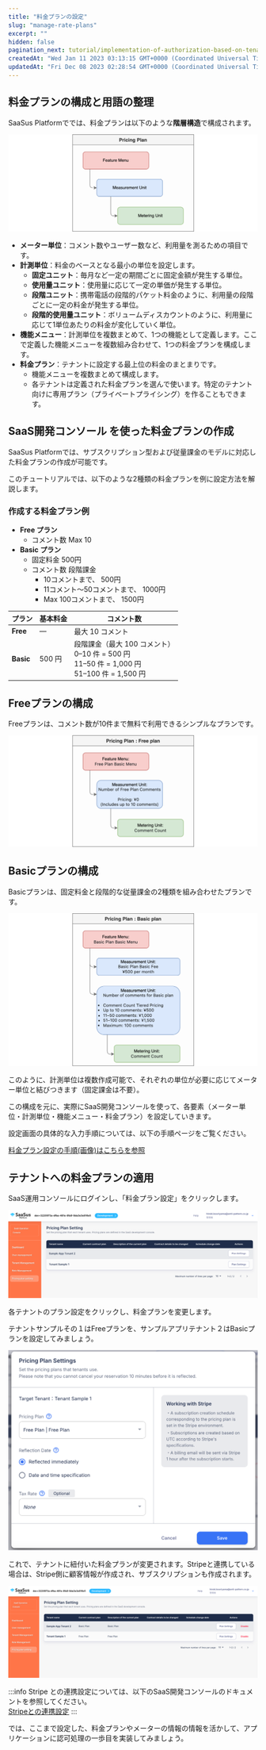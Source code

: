 ```yaml
---
title: "料金プランの設定"
slug: "manage-rate-plans"
excerpt: ""
hidden: false
pagination_next: tutorial/implementation-of-authorization-based-on-tenant-information
createdAt: "Wed Jan 11 2023 03:13:15 GMT+0000 (Coordinated Universal Time)"
updatedAt: "Fri Dec 08 2023 02:28:54 GMT+0000 (Coordinated Universal Time)"
---
```

## 料金プランの構成と用語の整理

SaaSus Platformででは、料金プランは以下のような**階層構造**で構成されます。


![](/ja/img/tutorial/manage-rate-plans/manage-rate-plans-05.png)

- **メーター単位**：コメント数やユーザー数など、利用量を測るための項目です。
- **計測単位**：料金のベースとなる最小の単位を設定します。
  - **固定ユニット**：毎月など一定の期間ごとに固定金額が発生する単位。
  - **使用量ユニット**：使用量に応じて一定の単価が発生する単位。
  - **段階ユニット**：携帯電話の段階的パケット料金のように、利用量の段階ごとに一定の料金が発生する単位。
  - **段階的使用量ユニット**：ボリュームディスカウントのように、利用量に応じて1単位あたりの料金が変化していく単位。
- **機能メニュー**：計測単位を複数まとめて、1つの機能として定義します。ここで定義した機能メニューを複数組み合わせて、1つの料金プランを構成します。
- **料金プラン**：テナントに設定する最上位の料金のまとまりです。
  - 機能メニューを複数まとめて構成します。
  - 各テナントは定義された料金プランを選んで使います。特定のテナント向けに専用プラン（プライベートプライシング）を作ることもできます。

## SaaS開発コンソール を使った料金プランの作成

SaaSus Platformでは、サブスクリプション型および従量課金のモデルに対応した料金プランの作成が可能です。

このチュートリアルでは、以下のような2種類の料金プランを例に設定方法を解説します。

### 作成する料金プラン例

- **Free プラン**
  - コメント数 Max 10
- **Basic プラン**
  - 固定料金 500円
  - コメント数 段階課金
    - 10コメントまで、 500円
    - 11コメント〜50コメントまで、 1000円 
    - Max 100コメントまで、 1500円

<div className="table-scroll">
<table className="nowrap-table">
  <thead>
    <tr>
      <th>プラン</th>
      <th>基本料金</th>
      <th>コメント数</th>
    </tr>
  </thead>
  <tbody>
    <tr>
      <td><strong>Free</strong></td>
      <td className="text-center">―</td>
      <td>最大 10 コメント</td>
    </tr>
    <tr>
      <td><strong>Basic</strong></td>
      <td className="text-right">500 円</td>
      <td className="no-p-margin">
        段階課金（最大 100 コメント）<br />
        0–10 件 = 500 円<br />
        11–50 件 = 1,000 円<br />
        51–100 件 = 1,500 円
      </td>
    </tr>
  </tbody>
</table>
</div>

## Freeプランの構成

Freeプランは、コメント数が10件まで無料で利用できるシンプルなプランです。

![](/ja/img/tutorial/manage-rate-plans/manage-rate-plans-06.png)

## Basicプランの構成

Basicプランは、固定料金と段階的な従量課金の2種類を組み合わせたプランです。

![](/ja/img/tutorial/manage-rate-plans/manage-rate-plans-07.png)

このように、計測単位は複数作成可能で、それぞれの単位が必要に応じてメーター単位と結びつきます（固定課金は不要）。


この構成を元に、実際にSaaS開発コンソールを使って、各要素（メーター単位・計測単位・機能メニュー・料金プラン）を設定していきます。

設定画面の具体的な入力手順については、以下の手順ページをご覧ください。

[料金プラン設定の手順(画像)はこちらを参照](./setting-measurement-units-function-menus-and-price-plans) 

## テナントへの料金プランの適用

SaaS運用コンソールにログインし、「料金プラン設定」をクリックします。

![](/ja/img/tutorial/manage-rate-plans/manage-rate-plans-02.png)

各テナントのプラン設定をクリックし、料金プランを変更します。

テナントサンプルその１はFreeプランを、サンプルアプリテナント２はBasicプランを設定してみましょう。

![](/ja/img/tutorial/manage-rate-plans/manage-rate-plans-03.png)

これで、テナントに紐付いた料金プランが変更されます。Stripeと連携している場合は、Stripe側に顧客情報が作成され、サブスクリプションも作成されます。

![](/ja/img/tutorial/manage-rate-plans/manage-rate-plans-04.png)

:::info
Stripe との連携設定については、以下のSaaS開発コンソールのドキュメントを参照してください。  
[Stripeとの連携設定](/docs/part-4/pricing-and-billing/stripe-integration)
:::

では、ここまで設定した、料金プランやメーターの情報の情報を活かして、アプリケーションに認可処理の一歩目を実装してみましょう。
